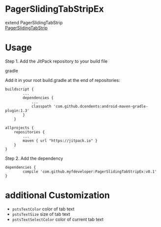 # PagerSlidingTabStripEx
extend PagerSlidingTabStrip  
[PagerSlidingTabStrip](https://github.com/astuetz/PagerSlidingTabStrip)
# Usage
Step 1. Add the JitPack repository to your build file

gradle

Add it in your root build.gradle at the end of repositories:
```	
buildscript {
		...
	    dependencies {
	        ...
	        classpath 'com.github.dcendents:android-maven-gradle-plugin:1.3'
	    }
	}
```

	allprojects {
		repositories {
			...
			maven { url "https://jitpack.io" }
		}
	}
Step 2. Add the dependency

	dependencies {
	        compile 'com.github.myfdeveloper:PagerSlidingTabStripEx:v0.1'
	}
# additional Customization
- ```pstsTextColor``` color of tab text
- ```pstsTextSize``` size of tab text
- ```pstsTextSelectColor``` color of current tab text
